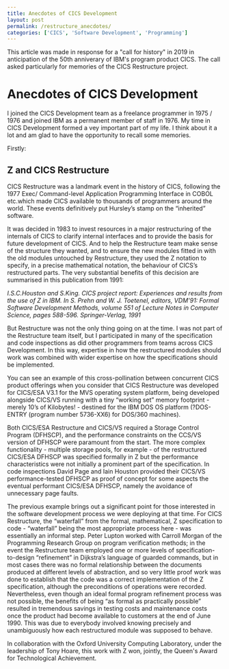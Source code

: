 ```yaml
---
title: Anecdotes of CICS Development
layout: post
permalink: /restructure_anecdotes/
categories: ['CICS', 'Software Development', 'Programming']
---
```


This article was made in response for a "call for history" in 2019 in anticipation of the 50th anniverary of IBM's program product CICS. The call asked particularly for memories of the CICS Restructure project. 

# Anecdotes of CICS Development

I joined the CICS Development team as a freelance programmer in 1975 / 1976 and joined IBM as a permanent member of staff in 1976. My time in CICS Development formed a vey important part of my life. I think about it a lot and am glad to have the opportunity to recall some memories.

Firstly:

## Z and  CICS Restructure

CICS Restructure was a landmark event in the history of CICS, following the 1977 Exec/ Command-level Application Programming Interface in COBOL etc.which made CICS available to thousands of programmers around the world. These events definitively put Hursley’s stamp on the “inherited” software.

It was decided in 1983 to invest resources in a major restructuring of the internals of CICS to clarify internal interfaces and to provide the basis for future development of CICS. And to help the Restructure team make sense of the structure they wanted, and to ensure the new modules fitted in with the old modules untouched by Restructure, they used the Z notation to specify, in a precise mathematical notation, the behaviour of CICS’s restructured parts. The very substantial benefits of this decision are summarised in this publication from 1991:

*I.S.C.Houston and S.King. CICS project report: Experiences and results from the use of Z in IBM. 
In S. Prehn and W. J. Toetenel, editors, VDM'91: Formal Software Development Methods, volume 551 of Lecture Notes in Computer Science, pages 588-596. Springer-Verlag, 1991*

But Restructure was not the only thing going on at the time. I was not part of the Restructure team itself, but I participated in many of the specification and code inspections as did other programmers from teams across CICS Development. In this way, expertise in how the restructured modules should work was combined with wider expertise on how the specifications should be implemented.

You can see an example of this cross-pollination between concurrent CICS product offerings when you consider that CICS Restructure was developed for CICS/ESA V3.1 for the MVS operating system platform, being developed alongside CICS/VS running with a tiny “working set” memory footprint - merely 10’s of Kilobytes! - destined for the IBM  DOS OS platform (?DOS-ENTRY (program number 5736-XX6) for DOS/360 machines).

Both CICS/ESA Restructure and CICS/VS required a Storage Control Program (DFHSCP), and the performance constraints on the CCS/VS version of DFHSCP were paramount from the start. The more complex functionality - multiple storage pools, for example - of the restructured CICS/ESA DFHSCP was specified formally in Z but the performance characteristics were not initially a prominent part of the specification. In code inspections David Page and Iain Houston provided their CICS/VS performance-tested DFHSCP as proof of concept for some aspects the eventual performant CICS/ESA DFHSCP, namely the avoidance of unnecessary page faults.

The previous example brings out a significant point for those interested in the software development process we were deploying at that time. For CICS Restructure, the “waterfall” from the formal, mathematical, Z specification to code - “waterfall” being the most appropriate process here - was essentially an informal step. Peter Lupton worked with Carroll Morgan of the Programming Research Group on program verification methods; in the event the Restructure team employed  one or more levels of specification-to-design “refinement” in Dijkstra’s language of guarded commands, but in most cases there was no formal relationship between the documents produced at different levels of abstraction, and so very little proof work was done to establish that the code was a correct implementation of the Z specification, although the preconditions of operations were recorded. Nevertheless, even though an ideal formal  program refinement process was not possible, the benefits of being “as formal as practically possible” resulted in tremendous savings in testing costs and maintenance costs once the product had become available to customers at  the end of June 1990. This was due to everybody involved knowing precisely and unambiguously how each restructured module was supposed to behave.

In collaboration with the Oxford University Computing Laboratory, under the leadership of Tony Hoare, this work with Z won, jointly, the Queen's Award for Technological Achievement.